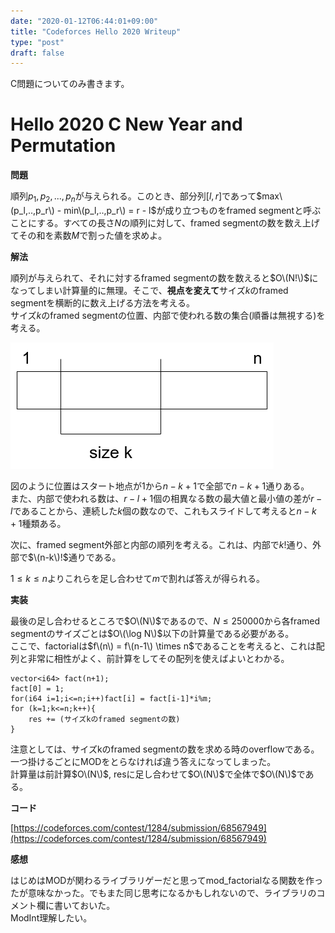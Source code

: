 ```yaml
---  
date: "2020-01-12T06:44:01+09:00"  
title: "Codeforces Hello 2020 Writeup"  
type: "post"  
draft: false  
---  
```

  
C問題についてのみ書きます。  
  
# Hello 2020 C New Year and Permutation  
  
**問題**  
  
順列$p_1, p_2, ..., p_n$が与えられる。このとき、部分列$[l,r]$であって$max\(p_l,..,p_r\) - min\(p_l,..,p_r\) = r - l$が成り立つものをframed segmentと呼ぶことにする。すべての長さ$N$の順列に対して、framed segmentの数を数え上げてその和を素数$M$で割った値を求めよ。  
  
**解法**  
  
順列が与えられて、それに対するframed segmentの数を数えると$O\(N!\)$になってしまい計算量的に無理。そこで、**視点を変えて**サイズ$k$のframed segmentを横断的に数え上げる方法を考える。  
サイズ$k$のframed segmentの位置、内部で使われる数の集合(順番は無視する)を考える。  
  
![p-1.png](./p-1.png)  
  
図のように位置はスタート地点が$1$から$n-k+1$で全部で$n-k+1$通りある。  
また、内部で使われる数は、$r-l+1$個の相異なる数の最大値と最小値の差が$r-l$であることから、連続した$k$個の数なので、これもスライドして考えると$n-k+1$種類ある。  
  
次に、framed segment外部と内部の順列を考える。これは、内部で$k!$通り、外部で$\(n-k\)!$通りである。  
  
$1 \leq k \leq n$よりこれらを足し合わせて$m$で割れば答えが得られる。  
  
**実装**  
  
最後の足し合わせるところで$O\(N\)$であるので、$N \leq 250000$から各framed segmentのサイズごとは$O\(\log N\)$以下の計算量である必要がある。  
ここで、factorialは$f\(n\) = f\(n-1\) \times n$であることを考えると、これは配列と非常に相性がよく、前計算をしてその配列を使えばよいとわかる。  
  
```  
vector<i64> fact(n+1);  
fact[0] = 1;  
for(i64 i=1;i<=n;i++)fact[i] = fact[i-1]*i%m;  
for (k=1;k<=n;k++){  
    res += (サイズkのframed segmentの数)  
}  
```  
  
注意としては、サイズkのframed segmentの数を求める時のoverflowである。一つ掛けるごとにMODをとらなければ違う答えになってしまった。  
計算量は前計算$O\(N\)$, resに足し合わせて$O\(N\)$で全体で$O\(N\)$である。  
  
**コード**  
  
[https://codeforces.com/contest/1284/submission/68567949](https://codeforces.com/contest/1284/submission/68567949)  
  
**感想**  
  
はじめはMODが関わるライブラリゲーだと思ってmod_factorialなる関数を作ったが意味なかった。でもまた同じ思考になるかもしれないので、ライブラリのコメント欄に書いておいた。  
ModInt理解したい。  

